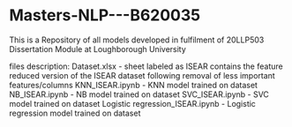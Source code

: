 # Masters-NLP---B620035
This is a Repository of all models developed in fulfilment of 20LLP503 Dissertation Module at Loughborough University

files description: 
Dataset.xlsx - sheet labeled as ISEAR contains the feature reduced version of the ISEAR dataset following removal of less important features/columns
KNN_ISEAR.ipynb - KNN model trained on dataset
NB_ISEAR.ipynb - NB model trained on dataset
SVC_ISEAR.ipynb - SVC model trained on dataset
Logistic regression_ISEAR.ipynb - Logistic regression model trained on dataset
